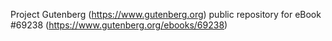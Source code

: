 Project Gutenberg (https://www.gutenberg.org) public repository for
eBook #69238 (https://www.gutenberg.org/ebooks/69238)
